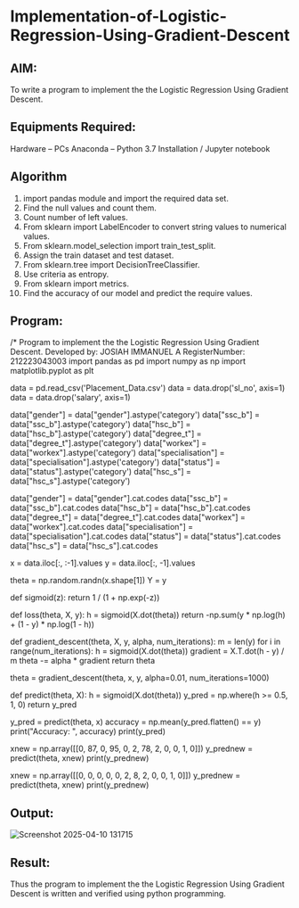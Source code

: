 # Implementation-of-Logistic-Regression-Using-Gradient-Descent

## AIM:
To write a program to implement the the Logistic Regression Using Gradient Descent.

## Equipments Required:

Hardware – PCs
Anaconda – Python 3.7 Installation / Jupyter notebook

## Algorithm

1. import pandas module and import the required data set.
2. Find the null values and count them.
3. Count number of left values.
4. From sklearn import LabelEncoder to convert string values to numerical values.
5. From sklearn.model_selection import train_test_split.
6. Assign the train dataset and test dataset.
7. From sklearn.tree import DecisionTreeClassifier.
8. Use criteria as entropy.
9. From sklearn import metrics.
10. Find the accuracy of our model and predict the require values.

## Program:
/*
Program to implement the the Logistic Regression Using Gradient Descent.
Developed by: JOSIAH IMMANUEL A
RegisterNumber:  212223043003 
import pandas as pd 
import numpy as np 
import matplotlib.pyplot as plt 

data = pd.read_csv('Placement_Data.csv') 
data = data.drop('sl_no', axis=1) 
data = data.drop('salary', axis=1) 

data["gender"] = data["gender"].astype('category') 
data["ssc_b"] = data["ssc_b"].astype('category') 
data["hsc_b"] = data["hsc_b"].astype('category') 
data["degree_t"] = data["degree_t"].astype('category') 
data["workex"] = data["workex"].astype('category') 
data["specialisation"] = data["specialisation"].astype('category') 
data["status"] = data["status"].astype('category') 
data["hsc_s"] = data["hsc_s"].astype('category') 

data["gender"] = data["gender"].cat.codes 
data["ssc_b"] = data["ssc_b"].cat.codes 
data["hsc_b"] = data["hsc_b"].cat.codes 
data["degree_t"] = data["degree_t"].cat.codes 
data["workex"] = data["workex"].cat.codes 
data["specialisation"] = data["specialisation"].cat.codes 
data["status"] = data["status"].cat.codes 
data["hsc_s"] = data["hsc_s"].cat.codes 

x = data.iloc[:, :-1].values 
y = data.iloc[:, -1].values 

theta = np.random.randn(x.shape[1]) 
Y = y 

def sigmoid(z): 
    return 1 / (1 + np.exp(-z)) 

def loss(theta, X, y): 
    h = sigmoid(X.dot(theta)) 
    return -np.sum(y * np.log(h) + (1 - y) * np.log(1 - h)) 

def gradient_descent(theta, X, y, alpha, num_iterations): 
    m = len(y) 
    for i in range(num_iterations): 
        h = sigmoid(X.dot(theta)) 
        gradient = X.T.dot(h - y) / m 
        theta -= alpha * gradient 
    return theta 

theta = gradient_descent(theta, x, y, alpha=0.01, num_iterations=1000) 

def predict(theta, X): 
    h = sigmoid(X.dot(theta)) 
    y_pred = np.where(h >= 0.5, 1, 0) 
    return y_pred 

y_pred = predict(theta, x) 
accuracy = np.mean(y_pred.flatten() == y) 
print("Accuracy: ", accuracy) 
print(y_pred)

xnew = np.array([[0, 87, 0, 95, 0, 2, 78, 2, 0, 0, 1, 0]]) 
y_prednew = predict(theta, xnew) 
print(y_prednew) 

xnew = np.array([[0, 0, 0, 0, 0, 2, 8, 2, 0, 0, 1, 0]]) 
y_prednew = predict(theta, xnew) 
print(y_prednew)

## Output:
![Screenshot 2025-04-10 131715](https://github.com/user-attachments/assets/91324cce-7738-4c80-9c1e-2d8df3f9e52c)


## Result:
Thus the program to implement the the Logistic Regression Using Gradient Descent is written and verified using python programming.

